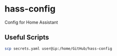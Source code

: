 # hass-config

Config for Home Assistant

## Useful Scripts

```bash
scp secrets.yaml user@ip:/home/GitHub/hass-config
```
